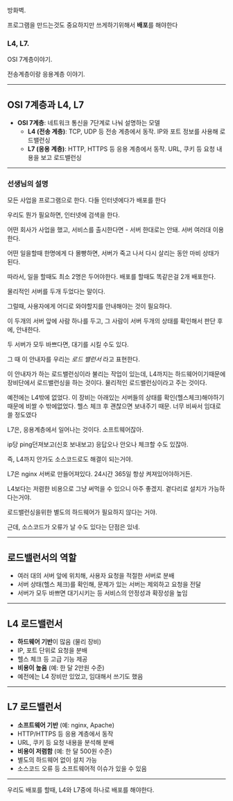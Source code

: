 방화벽.

프로그램을 만드는것도 중요하지만 쓰게하기위해서 **배포**를 해야한다


### L4, L7.

OSI 7계층이야기.

전송계층이랑 응용계층 이야기.



---

## OSI 7계층과 L4, L7

- **OSI 7계층**: 네트워크 통신을 7단계로 나눠 설명하는 모델
    - **L4 (전송 계층)**: TCP, UDP 등 전송 계층에서 동작. IP와 포트 정보를 사용해 로드밸런싱
    - **L7 (응용 계층)**: HTTP, HTTPS 등 응용 계층에서 동작. URL, 쿠키 등 요청 내용을 보고 로드밸런싱


---


### 선생님의 설명

모든 사업을 프로그램으로 한다. 다들 인터넷에다가 배포를 한다

우리도 뭔가 필요하면, 인터넷에 검색을 한다.

어떤 회사가 사업을 했고, 서비스를 출시한다면 - 서버 한대로는 안돼. 서버 여러대 이용한다.

어떤 일을할때 한명에게 다 몰빵하면, 서버가 죽고 나서 다시 살리는 동안 마비 상태가 된다.

따라서, 일을 할때도 최소 2명은 두어야한다. 배포를 할때도 똑같은걸 2개 배포한다.

물리적인 서버를 두개 두었다는 말이다.

그럴때, 사용자에게 어디로 와야할지를 안내해야는 것이 필요하다.

이 두개의 서버 앞에 사람 하나를 두고, 그 사람이 서버 두개의 상태를 확인해서 판단 후에, 안내한다.

두 서버가 모두 바쁘다면, 대기를 시킬 수도 있다. 

그 때 이 안내자를 우리는 *로드 밸런서* 라고 표현한다.

이 안내자가 하는 로드밸런싱이라 불리는 작업이 있는데, L4까지는 하드웨어이기때문에 장비단에서 로드밸런싱을 하는 것이다. 물리적인 로드밸런싱이라고 주는 것이다.

예전에는 L4밖에 없었다. 이 장비는 아래있는 서버들의 상태를 확인(헬스체크)해야하기 때문에 비쌀 수 밖에없었다. 헬스 체크 후 괜찮으면 보내주기 때문. 너무 비싸서 임대로 쓸 정도였다

L7은, 응용계층에서 일어나는 것이다. 소프트웨어잖아. 

ip당 ping던져보고(신호 보내보고) 응답오나 안오나 체크할 수도 있잖아.

즉, L4까지 안가도 소스코드로도 해결이 되는거야.

L7은 nginx 서버로 만들어져있다. 24시간 365일 항상 켜져있어야하거든. 

L4보다는 저렴한 비용으로 그냥 써먹을 수 있으니 아주 좋겠지. 곁다리로 설치가 가능하다는거야.

로드밸런싱을위한 별도의 하드웨어가 필요하지 않다는 거야.

근데, 소스코드가 오류가 날 수도 있다는 단점은 있네. 

---


## 로드밸런서의 역할

- 여러 대의 서버 앞에 위치해, 사용자 요청을 적절한 서버로 분배
- 서버 상태(헬스 체크)를 확인해, 문제가 있는 서버는 제외하고 요청을 전달
- 서버가 모두 바쁘면 대기시키는 등 서비스의 안정성과 확장성을 높임


---

## L4 로드밸런서

- **하드웨어 기반**이 많음 (물리 장비)
- IP, 포트 단위로 요청을 분배
- 헬스 체크 등 고급 기능 제공
- **비용이 높음** (예: 한 달 2만원 수준)
- 예전에는 L4 장비만 있었고, 임대해서 쓰기도 했음

---

## L7 로드밸런서

- **소프트웨어 기반** (예: nginx, Apache)
- HTTP/HTTPS 등 응용 계층에서 동작
- URL, 쿠키 등 요청 내용을 분석해 분배
- **비용이 저렴함** (예: 한 달 500원 수준)
- 별도의 하드웨어 없이 설치 가능
- 소스코드 오류 등 소프트웨어적 이슈가 있을 수 있음

---


우리도 배포를 할때, L4와 L7중에 하나로 배포를 해야한다.




